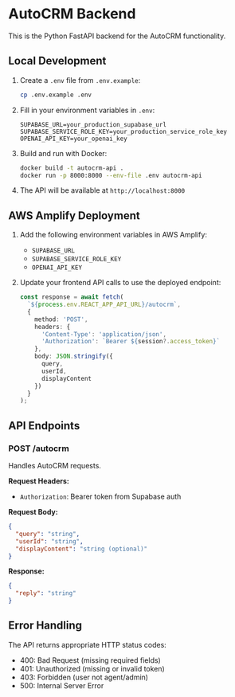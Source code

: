 # AutoCRM Backend

This is the Python FastAPI backend for the AutoCRM functionality.

## Local Development

1. Create a `.env` file from `.env.example`:
   ```bash
   cp .env.example .env
   ```

2. Fill in your environment variables in `.env`:
   ```
   SUPABASE_URL=your_production_supabase_url
   SUPABASE_SERVICE_ROLE_KEY=your_production_service_role_key
   OPENAI_API_KEY=your_openai_key
   ```

3. Build and run with Docker:
   ```bash
   docker build -t autocrm-api .
   docker run -p 8000:8000 --env-file .env autocrm-api
   ```

4. The API will be available at `http://localhost:8000`

## AWS Amplify Deployment

1. Add the following environment variables in AWS Amplify:
   - `SUPABASE_URL`
   - `SUPABASE_SERVICE_ROLE_KEY`
   - `OPENAI_API_KEY`

2. Update your frontend API calls to use the deployed endpoint:
   ```typescript
   const response = await fetch(
     `${process.env.REACT_APP_API_URL}/autocrm`,
     {
       method: 'POST',
       headers: {
         'Content-Type': 'application/json',
         'Authorization': `Bearer ${session?.access_token}`
       },
       body: JSON.stringify({
         query,
         userId,
         displayContent
       })
     }
   );
   ```

## API Endpoints

### POST /autocrm

Handles AutoCRM requests.

**Request Headers:**
- `Authorization`: Bearer token from Supabase auth

**Request Body:**
```json
{
  "query": "string",
  "userId": "string",
  "displayContent": "string (optional)"
}
```

**Response:**
```json
{
  "reply": "string"
}
```

## Error Handling

The API returns appropriate HTTP status codes:
- 400: Bad Request (missing required fields)
- 401: Unauthorized (missing or invalid token)
- 403: Forbidden (user not agent/admin)
- 500: Internal Server Error 